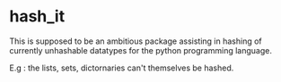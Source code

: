 # hash_it
This is supposed to be an ambitious package assisting in hashing of currently unhashable datatypes for the python programming language. 

E.g : the lists, sets, dictornaries can't themselves be hashed. 
